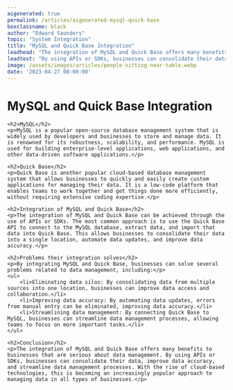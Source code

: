 ```yaml
---
aigenerated: true
permalink: /articles/aigenerated-mysql-quick-base
boxclassname: black
author: "Edward Saunders"
topic: "System Integration"
title: "MySQL and Quick Base Integration"
leadhead: "The integration of MySQL and Quick Base offers many benefits to businesses that are serious about data management"
leadtext: "By using APIs or SDKs, businesses can consolidate their data, improve data accuracy, and streamline data management processes. With the rise of cloud-based technologies, this is becoming an increasingly popular approach to managing data in all types of businesses."
image: /assets/images/articles/people-sitting-near-table.webp
date: '2023-04-27 00:00:00'
---
```

<div class="arttext">	<h1>MySQL and Quick Base Integration</h1>

	<h2>MySQL</h2>
	<p>MySQL is a popular open-source database management system that is widely used by developers and businesses to store and manage data. It is renowned for its robustness, scalability, and performance. MySQL is used for building enterprise-level applications, web applications, and other data-driven software applications.</p>

	<h2>Quick Base</h2>
	<p>Quick Base is another popular cloud-based database management system that allows businesses to quickly and easily create custom applications for managing their data. It is a low-code platform that enables teams to work together and get things done more efficiently, without requiring extensive coding expertise.</p>

	<h2>Integration of MySQL and Quick Base</h2>
	<p>The integration of MySQL and Quick Base can be achieved through the use of APIs or SDKs. The most common approach is to use the Quick Base API to connect to the MySQL database, extract data, and import that data into Quick Base. This allows businesses to consolidate their data into a single location, automate data updates, and improve data accuracy.</p>

	<h2>Problems their integration solves</h2>
	<p>By integrating MySQL and Quick Base, businesses can solve several problems related to data management, including:</p>
	<ul>
		<li>Eliminating data silos: By consolidating data from multiple sources into one location, businesses can improve data access and collaboration.</li>
		<li>Improving data accuracy: By automating data updates, errors from manual entry can be eliminated, improving data accuracy.</li>
		<li>Streamlining data management: By connecting Quick Base to MySQL, businesses can streamline data management processes, allowing teams to focus on more important tasks.</li>
	</ul>

	<h2>Conclusion</h2>
	<p>The integration of MySQL and Quick Base offers many benefits to businesses that are serious about data management. By using APIs or SDKs, businesses can consolidate their data, improve data accuracy, and streamline data management processes. With the rise of cloud-based technologies, this is becoming an increasingly popular approach to managing data in all types of businesses.</p>
</div>